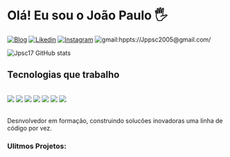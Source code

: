 # Olá! Eu sou o João Paulo 🖐️

[![Blog](https://img.shields.io/badge/GitHub-100000?style=for-the-badge&logo=github&logoColor=white)](https://github.com/jpsc17/jpsc17/)
[![Likedin](https://img.shields.io/badge/LinkedIn-0077B5?style=for-the-badge&logo=linkedin&logoColor=white)](https://www.linkedin.com/in/jo%C3%A3o-paulo-gomes-03036a308/)
[![Instagram](https://img.shields.io/badge/Instagram-E4405F?style=for-the-badge&logo=instagram&logoColor=white)](https://www.instagram.com/jpsilvaxl7/)
![gmail:hppts://Jppsc2005@gmail.com/](https://img.shields.io/badge/Gmail-D14836?style=for-the-badge&logo=gmail&logoColor=white)

![Jpsc17 GitHub stats](https://github-readme-stats.vercel.app/api?username=jpsc17&show_icons=true&theme=dracula)

## Tecnologias que trabalho
<div style="display: inline_block"><br/>
<img
aling="center"att="html5"src="https://img.shields.io/badge/HTML5-E34F26?style=for-the-badge&logo=html5&logoColor=white">
<img aling="center"att="CSS3"src="https://img.shields.io/badge/CSS3-1572B6?style=for-the-badge&logo=css3&logoColor=white" > 
<img aling="center"att="JS"src="https://img.shields.io/badge/JavaScript-F7DF1E?style=for-the-badge&logo=javascript&logoColor=black" >
<img aling="center"att="python"src="https://img.shields.io/badge/Python-3776AB?style=for-the-badge&logo=python&logoColor=white" >
<img aling="center"att="php"src="https://img.shields.io/badge/PHP-777BB4?style=for-the-badge&logo=php&logoColor=white" >
<img aling="center"att="react"src="https://img.shields.io/badge/React-20232A?style=for-the-badge&logo=react&logoColor=61DAFB" >
<img aling="center"att="flutter"src="https://img.shields.io/badge/Flutter-02569B?style=for-the-badge&logo=flutter&logoColor=white" >
</div></br>

Desnvolvedor em formação, construindo solucões inovadoras uma linha de código por vez.

### Ulitmos Projetos:
